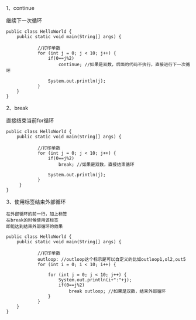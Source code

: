 1、continue

继续下一次循环

    public class HelloWorld {
        public static void main(String[] args) {
        
                //打印单数    
                for (int j = 0; j < 10; j++) {
                    if(0==j%2) 
                        continue; //如果是双数，后面的代码不执行，直接进行下一次循环
                     
                    System.out.println(j);
                }
        }
    }


2、break

直接结束当前for循环

    public class HelloWorld {
        public static void main(String[] args) {
        
                //打印单数     
                for (int j = 0; j < 10; j++) {
                    if(0==j%2)  
                        break; //如果是双数，直接结束循环
                    
                    System.out.println(j);
                }
         }
    }

3、使用标签结束外部循环

    在外部循环的前一行，加上标签
    在break的时候使用该标签
    即能达到结束外部循环的效果

    public class HelloWorld {
        public static void main(String[] args) {
        
                //打印单数    
                outloop: //outloop这个标示是可以自定义的比如outloop1,ol2,out5
                for (int i = 0; i < 10; i++) {
                     
                    for (int j = 0; j < 10; j++) {
                        System.out.println(i+":"+j);
                        if(0==j%2) 
                            break outloop; //如果是双数，结束外部循环
                    }
                }
        }
    }
